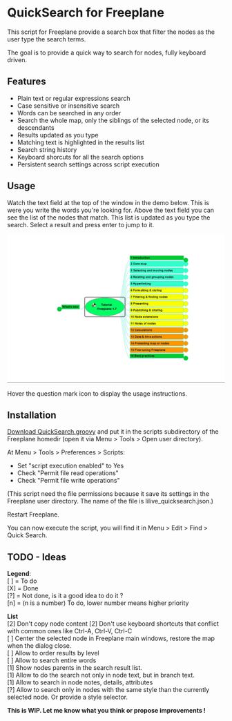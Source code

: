 # QuickSearch for Freeplane

This script for Freeplane provide a search box that filter the nodes as the user type the search terms.

The goal is to provide a quick way to search for nodes, fully keyboard driven.

## Features

- Plain text or regular expressions search
- Case sensitive or insensitive search
- Words can be searched in any order
- Search the whole map, only the siblings of the selected node, or its descendants
- Results updated as you type
- Matching text is highlighted in the results list
- Search string history
- Keyboard shorcuts for all the search options
- Persistent search settings across script execution

## Usage

Watch the text field at the top of the window in the demo below. This is were you write the words you're looking for. Above the text field you can see the list of the nodes that match. This list is updated as you type the search. Select a result and press enter to jump to it.

![demo](demo.gif)

Hover the question mark icon to display the usage instructions.

## Installation

[Download QuickSearch.groovy](../../releases) and put it in the scripts subdirectory of the Freeplane homedir (open it via Menu > Tools > Open user directory).

At Menu > Tools > Preferences > Scripts:
- Set "script execution enabled" to Yes
- Check "Permit file read operations"
- Check "Permit file write operations"

(This script need the file permissions because it save its settings in the Freeplane user directory. The name of the file is lilive_quicksearch.json.)

Restart Freeplane.

You can now execute the script, you will find it in Menu > Edit > Find > Quick Search.

## TODO - Ideas

**Legend**:  
[ ] = To do  
[X] = Done  
[?] = Not done, is it a good idea to do it ?  
[n] = (n is a number) To do, lower number means higher priority

**List**  
[2] Don't copy node content
[2] Don't use keyboard shortcuts that conflict with common ones like Ctrl-A, Ctrl-V, Ctrl-C  
[ ] Center the selected node in Freeplane main windows, restore the map when the dialog close.  
[ ] Allow to order results by level  
[ ] Allow to search entire words  
[1] Show nodes parents in the search result list.  
[1] Allow to do the search not only in node text, but in branch text.  
[1] Allow to search in node notes, details, attributes  
[?] Allow to search only in nodes with the same style than the currently selected node. Or provide a style selector.

**This is WIP. Let me know what you think or propose improvements !**
